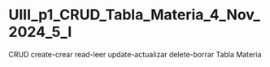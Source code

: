 # UIII_p1_CRUD_Tabla_Materia_4_Nov_2024_5_I
CRUD create-crear read-leer update-actualizar delete-borrar  Tabla Materia
